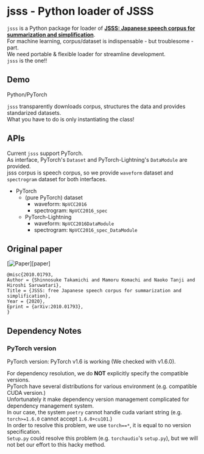 # jsss - Python loader of JSSS
<!-- [![PyPI version](https://badge.fury.io/py/npvcc2016.svg)](https://badge.fury.io/py/npVCC2016) -->
<!-- ![Python Versions](https://img.shields.io/pypi/pyversions/npvcc2016.svg)   -->

`jsss` is a Python package for loader of **[JSSS: Japanese speech corpus 
for summarization and simplification](https://sites.google.com/site/shinnosuketakamichi/research-topics/jsss_corpus)**.  
For machine learning, corpus/dataset is indispensable - but troublesome - part.  
We need portable & flexible loader for streamline development.  
`jsss` is the one!!  

## Demo

Python/PyTorch  

<!-- ```bash
pip install npvcc2016
```

```python
from npvcc2016.PyTorch.dataset.waveform import NpVCC2016

dataset = NpVCC2016(".", train=True, download=True)

for datum in dataset:
    print("Yeah, data is acquired with only two line of code!!")
    print(datum) # (datum, label) tuple provided
```  -->

`jsss` transparently downloads corpus, structures the data and provides standarized datasets.  
What you have to do is only instantiating the class!  

## APIs
Current `jsss` support PyTorch.  
As interface, PyTorch's `Dataset` and PyTorch-Lightning's `DataModule` are provided.  
jsss corpus is speech corpus, so we provide `waveform` dataset and `spectrogram` dataset for both interfaces.  

- PyTorch
  - (pure PyTorch) dataset
    - waveform: `NpVCC2016`
    - spectrogram: `NpVCC2016_spec`
  - PyTorch-Lightning
    - waveform: `NpVCC2016DataModule`
    - spectrogram: `NpVCC2016_spec_DataModule`

## Original paper
[![Paper](http://img.shields.io/badge/paper-arxiv.2010.01793-B31B1B.svg)][paper]  
<!-- https://arxiv2bibtex.org/?q=2010.01793&format=bibtex -->
```
@misc{2010.01793,
Author = {Shinnosuke Takamichi and Mamoru Komachi and Naoko Tanji and Hiroshi Saruwatari},
Title = {JSSS: free Japanese speech corpus for summarization and simplification},
Year = {2020},
Eprint = {arXiv:2010.01793},
}
```

## Dependency Notes
### PyTorch version
PyTorch version: PyTorch v1.6 is working (We checked with v1.6.0).  

For dependency resolution, we do **NOT** explicitly specify the compatible versions.  
PyTorch have several distributions for various environment (e.g. compatible CUDA version.)  
Unfortunately it make dependency version management complicated for dependency management system.  
In our case, the system `poetry` cannot handle cuda variant string (e.g. `torch>=1.6.0` cannot accept `1.6.0+cu101`.)  
In order to resolve this problem, we use `torch==*`, it is equal to no version specification.  
`Setup.py` could resolve this problem (e.g. `torchaudio`'s `setup.py`), but we will not bet our effort to this hacky method.  
